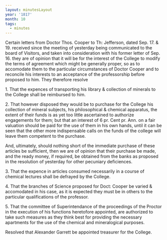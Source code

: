 ```yaml
---
layout: minutesLayout
year: '1817'
month: 10
tags:
  - minutes
---
```

Certain letters from Doctor Thos. Cooper to Th: Jefferson, dated Sep. 17. & 19. received since the meeting of yesterday being communicated to the board of Visitors, and taken into consideration with his former letter of Sep. 16. they are of opinion that it will be for the interest of the College to modify the terms of agreement which might be generally proper, so as to accomodate them to the particular circumstances of Doctor Cooper and to reconcile his interests to an acceptance of the professorship before proposed to him. They therefore resolve

1\. That the expences of transporting his library & collection of minerals to the College shall be reimbursed to him.

2\. That however disposed they would be to purchase for the College his collection of mineral subjects, his philosophical & chemical apparatus, the extent of their funds is as yet too little ascertained to authorize engagements for them; but that an interest of 6 pr. Cent pr. Ann. on a fair valuation should be paid for the use of them in his own hands, until it can be seen that the other more indispensable calls on the funds of the college will leave them competent to the purchase.

And, ultimately, should nothing short of the immediate purchase of these articles be sufficient, then we are of opinion that their purchase be made, and the ready money, if required, be obtained from the banks as proposed in the resolution of yesterday for other pecuniary deficiences.

3\. That the expence in articles consumed necessarily in a course of chemical lectures shall be defrayed by the College.

4\. That the branches of Science proposed for Doct: Cooper be varied & accomodated in his case, as it is expected they must be in others to the particular qualifications of the professor.

5\. That the committee of Superintendance of the proceedings of the Proctor in the execution of his functions heretofore appointed, are authorized to take such measures as they think best for providing the necessary apartments for the use of the chemical and mineralogical purposes.

Resolved that Alexander Garrett be appointed treasurer for the College.

